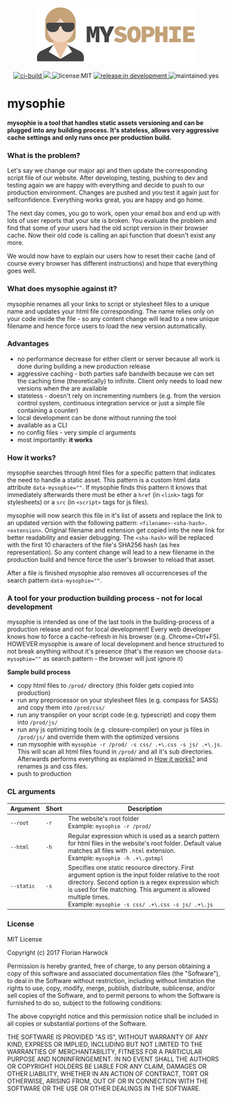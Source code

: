 <p align="center">
  <img src="mysophie-label-small.jpg" height="130px" alt="mysophie-label">
  <br>
  <br>
  <a href="https://travis-ci.org/harwoeck/mysophie">
    <img src="https://travis-ci.org/harwoeck/mysophie.svg?branch=master" alt="ci-build">
  </a>
  <a href="https://codeclimate.com/github/harwoeck/mysophie">
    <img src="https://codeclimate.com/github/harwoeck/mysophie/badges/gpa.svg">
  </a>
  <img src="https://img.shields.io/badge/license-MIT%20license-blue.svg" alt="license:MIT">
  <a href="https://github.com/harwoeck/mysophie/releases">
    <img src="https://img.shields.io/badge/current%20release-in%20development-orange.svg" alt="release:in development">
  </a>
  <img src="https://img.shields.io/badge/maintained%3F-yes-orange.svg" alt="maintained:yes">
</p>

# mysophie
**mysophie is a tool that handles static assets versioning and can be plugged into any building process. It's stateless, allows very aggressive cache settings and only runs once per production build.**

### What is the problem?
Let's say we change our major api and then update the corresponding script file of our website. After developing, testing, pushing to dev and testing again we are happy with everything and decide to push to our production environment. Changes are pushed and you test it again just for selfconfidence. Everything works great, you are happy and go home.

The next day comes, you go to work, open your email box and end up with lots of user reports that your site is broken. You evaluate the problem and find that some of your users had the old script version in their browser cache. Now their old code is calling an api function that doesn't exist any more.

We would now have to explain our users how to reset their cache (and of course every browser has different instructions) and hope that everything goes well.

### What does mysophie against it?
mysophie renames all your links to script or stylesheet files to a unique name and updates your html file corresponding. The name relies only on your code inside the file - so any content change will lead to a new unique filename and hence force users to load the new version automatically.

### Advantages
- no performance decrease for either client or server because all work is done during building a new production release
- aggressive caching - both parties safe bandwith because we can set the caching time (theoretically) to infinite. Client only needs to load new versions when the are available 
- stateless - doesn't rely on incrementing numbers (e.g. from the version control system, continuous integration service or just a simple file containing a counter)
- local development can be done without running the tool
- available as a CLI
- no config files - very simple cl arguments
- most importantly: **it works**

### How it works?
mysophie searches through html files for a specific pattern that indicates the need to handle a static asset. This pattern is a custom html data attribute `data-mysophie=""`. If mysophie finds this pattern it knows that immediately afterwards there must be ether a `href` (in `<link>` tags for stylesheets) or a `src` (in `<script>` tags for js files).

mysophie will now search this file in it's list of assets and replace the link to an updated version with the following pattern: `<filename>-<sha-hash>.<extension>`. Original filename and extension get copied into the new link for better readability and easier debugging. The `<sha-hash>` will be replaced with the first 10 characters of the file's SHA256 hash (as hex representation). So any content change will lead to a new filename in the production build and hence force the user's browser to reload that asset.

After a file is finished mysophie also removes all occurrenceses of the search pattern `data-mysophie=""`.

### A tool for your production building process - not for local development
mysophie is intended as one of the last tools in the building-process of a production release and not for local development! Every web developer knows how to force a cache-refresh in his browser (e.g. Chrome=Ctrl+F5). HOWEVER mysophie is aware of local development and hence structured to not break anything without it's presence (that's the reason we choose `data-mysophie=""` as search pattern - the browser will just ignore it)

**Sample build process**

- copy html files to `/prod/` directory (this folder gets copied into production)
- run any preprocessor on your stylesheet files (e.g. compass for SASS) and copy them into `/prod/css/`
- run any transpiler on your script code (e.g. typescript) and copy them into `/prod/js/`
- run any js optimizing tools (e.g. closure-compiler) on your js files in `/prod/js/` and override them with the optimized versions
- run mysophie with `mysophie -r /prod/ -s css/ .+\.css -s js/ .+\.js`. This will scan all html files found in `/prod/` and all it's sub directories. Afterwards performs everything as explained in [How it works?](#how-it-works) and renames js and css files.
- push to production

### CL arguments
Argument | Short | Description
-------- | ----- | -----------
`--root` | `-r` | The website's root folder<br>Example: `mysophie -r /prod/`
`--html` | `-h` | Regular expression which is used as a search pattern for html files in the website's root folder. Default value matches all files with `.html` extension.<br>Example: `mysophie -h .+\.gotmpl`
`--static` | `-s` | Specifies one static resource directory. First argument option is the input folder relative to the root directory. Second option is a regex expression which is used for file matching. This argument is allowed multiple times.<br>Example: `mysophie -s css/ .+\.css -s js/ .+\.js`

### License
MIT License

Copyright (c) 2017 Florian Harwöck

Permission is hereby granted, free of charge, to any person obtaining a copy
of this software and associated documentation files (the "Software"), to deal
in the Software without restriction, including without limitation the rights
to use, copy, modify, merge, publish, distribute, sublicense, and/or sell
copies of the Software, and to permit persons to whom the Software is
furnished to do so, subject to the following conditions:

The above copyright notice and this permission notice shall be included in all
copies or substantial portions of the Software.

THE SOFTWARE IS PROVIDED "AS IS", WITHOUT WARRANTY OF ANY KIND, EXPRESS OR
IMPLIED, INCLUDING BUT NOT LIMITED TO THE WARRANTIES OF MERCHANTABILITY,
FITNESS FOR A PARTICULAR PURPOSE AND NONINFRINGEMENT. IN NO EVENT SHALL THE
AUTHORS OR COPYRIGHT HOLDERS BE LIABLE FOR ANY CLAIM, DAMAGES OR OTHER
LIABILITY, WHETHER IN AN ACTION OF CONTRACT, TORT OR OTHERWISE, ARISING FROM,
OUT OF OR IN CONNECTION WITH THE SOFTWARE OR THE USE OR OTHER DEALINGS IN THE
SOFTWARE.
